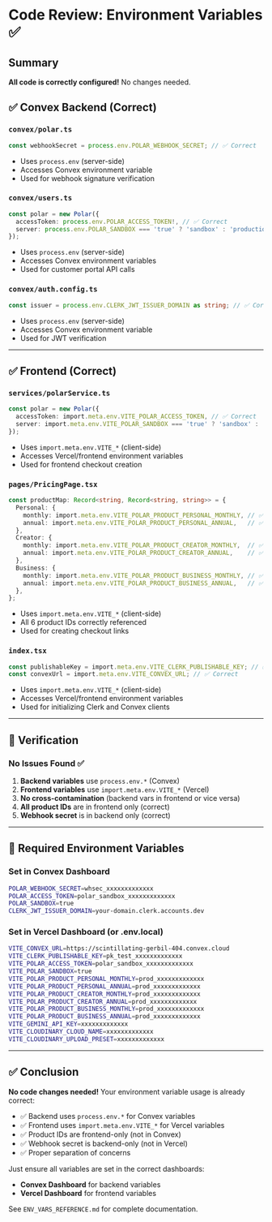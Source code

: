 # Code Review: Environment Variables ✅

## Summary
**All code is correctly configured!** No changes needed.

## ✅ Convex Backend (Correct)

### `convex/polar.ts`
```typescript
const webhookSecret = process.env.POLAR_WEBHOOK_SECRET; // ✅ Correct
```
- Uses `process.env` (server-side)
- Accesses Convex environment variable
- Used for webhook signature verification

### `convex/users.ts`
```typescript
const polar = new Polar({
  accessToken: process.env.POLAR_ACCESS_TOKEN!, // ✅ Correct
  server: process.env.POLAR_SANDBOX === 'true' ? 'sandbox' : 'production', // ✅ Correct
});
```
- Uses `process.env` (server-side)
- Accesses Convex environment variables
- Used for customer portal API calls

### `convex/auth.config.ts`
```typescript
const issuer = process.env.CLERK_JWT_ISSUER_DOMAIN as string; // ✅ Correct
```
- Uses `process.env` (server-side)
- Accesses Convex environment variable
- Used for JWT verification

---

## ✅ Frontend (Correct)

### `services/polarService.ts`
```typescript
const polar = new Polar({
  accessToken: import.meta.env.VITE_POLAR_ACCESS_TOKEN, // ✅ Correct
  server: import.meta.env.VITE_POLAR_SANDBOX === 'true' ? 'sandbox' : 'production', // ✅ Correct
});
```
- Uses `import.meta.env.VITE_*` (client-side)
- Accesses Vercel/frontend environment variables
- Used for frontend checkout creation

### `pages/PricingPage.tsx`
```typescript
const productMap: Record<string, Record<string, string>> = {
  Personal: {
    monthly: import.meta.env.VITE_POLAR_PRODUCT_PERSONAL_MONTHLY, // ✅ Correct
    annual: import.meta.env.VITE_POLAR_PRODUCT_PERSONAL_ANNUAL,   // ✅ Correct
  },
  Creator: {
    monthly: import.meta.env.VITE_POLAR_PRODUCT_CREATOR_MONTHLY,  // ✅ Correct
    annual: import.meta.env.VITE_POLAR_PRODUCT_CREATOR_ANNUAL,    // ✅ Correct
  },
  Business: {
    monthly: import.meta.env.VITE_POLAR_PRODUCT_BUSINESS_MONTHLY, // ✅ Correct
    annual: import.meta.env.VITE_POLAR_PRODUCT_BUSINESS_ANNUAL,   // ✅ Correct
  },
};
```
- Uses `import.meta.env.VITE_*` (client-side)
- All 6 product IDs correctly referenced
- Used for creating checkout links

### `index.tsx`
```typescript
const publishableKey = import.meta.env.VITE_CLERK_PUBLISHABLE_KEY; // ✅ Correct
const convexUrl = import.meta.env.VITE_CONVEX_URL; // ✅ Correct
```
- Uses `import.meta.env.VITE_*` (client-side)
- Accesses Vercel/frontend environment variables
- Used for initializing Clerk and Convex clients

---

## 🎯 Verification

### No Issues Found ✅

1. **Backend variables** use `process.env.*` (Convex)
2. **Frontend variables** use `import.meta.env.VITE_*` (Vercel)
3. **No cross-contamination** (backend vars in frontend or vice versa)
4. **All product IDs** are in frontend only (correct)
5. **Webhook secret** is in backend only (correct)

---

## 📝 Required Environment Variables

### Set in Convex Dashboard
```bash
POLAR_WEBHOOK_SECRET=whsec_xxxxxxxxxxxxx
POLAR_ACCESS_TOKEN=polar_sandbox_xxxxxxxxxxxxx
POLAR_SANDBOX=true
CLERK_JWT_ISSUER_DOMAIN=your-domain.clerk.accounts.dev
```

### Set in Vercel Dashboard (or .env.local)
```bash
VITE_CONVEX_URL=https://scintillating-gerbil-404.convex.cloud
VITE_CLERK_PUBLISHABLE_KEY=pk_test_xxxxxxxxxxxxx
VITE_POLAR_ACCESS_TOKEN=polar_sandbox_xxxxxxxxxxxxx
VITE_POLAR_SANDBOX=true
VITE_POLAR_PRODUCT_PERSONAL_MONTHLY=prod_xxxxxxxxxxxxx
VITE_POLAR_PRODUCT_PERSONAL_ANNUAL=prod_xxxxxxxxxxxxx
VITE_POLAR_PRODUCT_CREATOR_MONTHLY=prod_xxxxxxxxxxxxx
VITE_POLAR_PRODUCT_CREATOR_ANNUAL=prod_xxxxxxxxxxxxx
VITE_POLAR_PRODUCT_BUSINESS_MONTHLY=prod_xxxxxxxxxxxxx
VITE_POLAR_PRODUCT_BUSINESS_ANNUAL=prod_xxxxxxxxxxxxx
VITE_GEMINI_API_KEY=xxxxxxxxxxxxx
VITE_CLOUDINARY_CLOUD_NAME=xxxxxxxxxxxxx
VITE_CLOUDINARY_UPLOAD_PRESET=xxxxxxxxxxxxx
```

---

## ✅ Conclusion

**No code changes needed!** Your environment variable usage is already correct:

- ✅ Backend uses `process.env.*` for Convex variables
- ✅ Frontend uses `import.meta.env.VITE_*` for Vercel variables
- ✅ Product IDs are frontend-only (not in Convex)
- ✅ Webhook secret is backend-only (not in Vercel)
- ✅ Proper separation of concerns

Just ensure all variables are set in the correct dashboards:
- **Convex Dashboard** for backend variables
- **Vercel Dashboard** for frontend variables

See `ENV_VARS_REFERENCE.md` for complete documentation.
